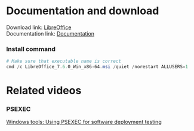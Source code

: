 # Documentation and download
Download link: [LibreOffice](https://www.libreoffice.org/download/download-libreoffice/) <br />
Documentation link: [Documentation](https://wiki.documentfoundation.org/Deployment_and_Migration)

### Install command
```powershell
# Make sure that executable name is correct
cmd /c LibreOffice_7.6.0_Win_x86-64.msi /quiet /norestart ALLUSERS=1
```

# Related videos <br />
###  PSEXEC
[Windows tools: Using PSEXEC for software deployment testing](https://youtu.be/9ywdTna_TLc) <br />


